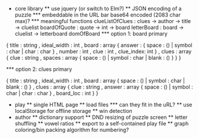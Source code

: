 * core library
** use jquery (or switch to Elm?)
** JSON encoding of a puzzle
*** embeddable in the URL bar base64 encoded (2083 char max)?
*** meaningful functions
clueListOfClues : clues -> author -> title -> cluelist
boardOfQuote : quote -> int -> board
letterBoard : board -> cluelist -> letterboard
domOfBoard
*** option 1: board primary

{ title : string
, ideal_width : int
, board : array { answer : { space : () | symbol : char | char : char }
                , number : int 
                , clue : int 
                , clue_index: int 
                }
, clues : array { clue : string
                , spaces : array { space : () | symbol : char | blank : () }
                }
}

*** option 2: clues primary

{ title : string
, ideal_width : int
, board : array { space : () | symbol : char | blank : () }
, clues : array { clue : string
                , answer : array { space : () | symbol : char | char : char }
                , board_loc : int
                }
}
* play
** single HTML page
** load files
*** can they fit in the uRL?
** use localStorage for offline storage
** win detection
* author
** dictionary support
** DND resizing of puzzle screen
** letter shuffling
** vowel ratios
** export to a self-contained play file
** graph coloring/bin packing algorithm for numbering?

